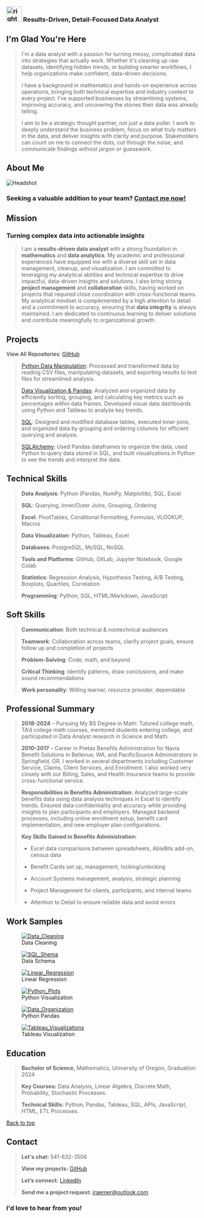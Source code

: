   <link rel="stylesheet" href="mainstyle.css">

<head>
  <meta name="keywords" content="math, data, analysis, analyst, analytics, data analyst, jerrica, raemer, jerrica raemer, university of oregon, uofo, uo, bootcamp, bs, bachelor's, bachelors, attention to detail, statistics, statistical, machine learning, ai, artificial, intelligence, big data, visualization, benefits, fsa, hsa, hra, irs, pretax, risk, financial, public, health, healthcare, consulting, hire, modeling, quality, hard working, sql, nosql, mysql, tableau, excel, python, aws, google cloud, azure, regression, pandas, numpy, matplotlib, querying, hypothesis, testing, a/b, boxplots, quartiles, correlation, accuracy, processes, process, team player, learn, resource, dependable, api, apis, api's, javascript, html, c++, flask, markdown, github, gitlab, postresql, colab, collaborate, pivottables, conditional formatting, formulas, vlookup, hlookup, macros, inner joins, outer joins, joins, grouping, ordering, querying, queries, markup, communication, problem solver, critical thinker, detail, attention">
  <meta name="author" content="Jerrica Raemer">
</head>

<section id="headline">
  <h3> <img src="arrow.JPG" alt="rightarrow" width="40" /> Results-Driven, Detail-Focused Data Analyst</h3>
  </section>

## I'm Glad You're Here
> I'm a data analyst with a passion for turning messy, complicated data into strategies that actually work. Whether it's cleaning up raw datasets, identifying hidden trends, or building smarter workflows, I help organizations make confident, data-driven decisions.
>
> I have a background in mathematics and hands-on experience across operations, bringing both technical expertise and industry context to every project. I’ve supported businesses by streamlining systems, improving accuracy, and uncovering the stories their data was already telling.
>
> I aim to be a strategic thought partner, not just a data puller. I work to deeply understand the business problem, focus on what truly matters in the data, and deliver insights with clarity and purpose. Stakeholders can count on me to connect the dots, cut through the noise, and communicate findings without jargon or guesswork.
>

## About Me
<img src="Headshot.JPG" alt="Headshot" />

### Seeking a **valuable addition** to your team? <a href="#contact">Contact me now!</a>

## Mission

### Turning complex data into actionable insights
> I am a **results-driven data analyst** with a strong foundation in **mathematics** and **data analytics**. My academic and professional experiences have equipped me with a diverse skill set in data management, cleanup, and visualization. I am committed to leveraging my analytical abilities and technical expertise to drive impactful, data-driven insights and solutions. I also bring strong **project management** and **collaboration** skills, having worked on projects that required close coordination with cross-functional teams. My analytical mindset is complemented by a high attention to detail and a commitment to accuracy, ensuring that **data integrity** is always maintained. I am dedicated to continuous learning to deliver solutions and contribute meaningfully to organizational growth.

## Projects
View All Repositories: [GitHub](https://github.com/JerricaRaemer)
>
> [Python Data Manipulation](https://github.com/JerricaRaemer/Python_APIs): Processed and transformed data by reading CSV files, manipulating datasets, and exporting results to text files for streamlined analysis.
>
> [Data Visualization & Pandas](https://github.com/JerricaRaemer/Data_Visualization): Analyzed and organized data by efficiently sorting, grouping, and calculating key metrics such as percentages within data frames. Developed visual data dashboards using Python and Tableau to analyze key trends.
>
> [SQL](https://github.com/JerricaRaemer/SQL_Data): Designed and modified database tables, executed inner joins, and organized data by grouping and ordering columns for efficient querying and analysis.
>
> [SQLAlchemy](https://github.com/JerricaRaemer/SQLAlchemy): Used Pandas dataframes to organize the data, used Python to query data stored in SQL, and built visualizations in Python to see the trends and interpret the data.
>

## Technical Skills
>
> **Data Analysis**: Python (Pandas, NumPy, Matplotlib), SQL, Excel
>
> **SQL**: Querying, Inner/Outer Joins, Grouping, Ordering
>
> **Excel**: PivotTables, Conditional Formatting, Formulas, VLOOKUP, Macros
>
> **Data Visualization**: Python, Tableau, Excel
>
> **Databases**: PostgreSQL, MySQL, NoSQL
>
> **Tools and Platforms**: GitHub, GitLab, Jupyter Notebook, Google Colab
>
> **Statistics**: Regression Analysis, Hypothesis Testing, A/B Testing, Boxplots, Quartiles, Correlation
>
> **Programming**: Python, SQL, HTML/Markdown, JavaScript
>

## Soft Skills
>
> **Communication**: Both technical & nontechnical audiences
>
> **Teamwork**: Collaboration across teams, clarify project goals, ensure follow up and completion of projects
>
> **Problem-Solving**: Code, math, and beyond
>
> **Critical Thinking**: Identify patterns, draw conclusions, and make sound recommendations
>
> **Work personality**: Willing learner, resource provider, dependable
>

## Professional Summary
>
> **2018-2024** – Pursuing My BS Degree in Math: Tutored college math, TA’d college math courses, mentored students entering college, and participated in Data Analyst research in Science and Math.
>
> **2010-2017** – Career in Pretax Benefits Administration for Navia Benefit Solutions in Bellevue, WA, and PacificSource Administrators in Springfield, OR. I worked in several departments including Customer Service, Claims, Client Services, and Enrollment. I also worked very closely with our Billing, Sales, and Health Insurance teams to provide cross-functional service.
>
> **Responsibilities in Benefits Administration**: Analyzed large-scale benefits data using data analysis techniques in Excel to identify trends. Ensured data confidentiality and accuracy while providing insights to plan participants and employers. Managed backend processes, including online enrollment setup, benefit card implementation, and new employer plan configurations.
>
> **Key Skills Gained in Benefits Administration:**
>
> * Excel data comparisons between spreadsheets, AbleBits add-on, census data
> 
> * Benefit Cards set up, management, locking/unlocking
> 
> * Account Systems management, analysis, strategic planning
> 
> * Project Management for clients, participants, and internal teams
> 
> * Attention to Detail to ensure reliable data and avoid errors
> 


## Work Samples

<div class="gallery-grid">
  <div class="gallery">
    <figure>
    <a target="_blank" href="Data_Cleaning_SQL_Python.JPG">
      <img src="Data_Cleaning_SQL_Python.JPG" alt="Data_Cleaning" />
    </a>
    <figcaption>Data Cleaning</figcaption>
    </figure>
  </div>
  
  <div class="gallery">
    <figure>
    <a target="_blank" href="Data_Cleaning_SQL_Python.JPG">
      <img src="SQL_Table_Schema.JPG" alt="SQL_Shema" />
    </a>
    <figcaption>Data Schema</figcaption>
    </figure>
  </div>
  
  <div class="gallery">
    <figure>
    <a target="_blank" href="Linear_Regression.JPG">
      <img src="Linear_Regression.JPG" alt="Linear_Regression" />
    </a>
    <figcaption>Linear Regression</figcaption>
    </figure>
  </div>
  
  <div class="gallery">
    <figure>
    <a target="_blank" href="Line_Plot_Python.JPG">
      <img src="Line_Plot_Python.JPG" alt="Python_Plots" />
    </a>
    <figcaption>Python Visualization</figcaption>
    </figure>
  </div>
  
  <div class="gallery">
    <figure>
    <a target="_blank" href="Python_Dict.JPG">
      <img src="Python_Dict.JPG" alt="Data_Organization" />
    </a>
    <figcaption>Python Pandas</figcaption>
    </figure>
  </div>
  
  <div class="gallery">
    <figure>
    <a target="_blank" href="Tableau_Music.JPG">
      <img src="Tableau_Music.JPG" alt="Tableau_Visualizations" />
    </a>
    <figcaption>Tableau Visualization</figcaption>
    </figure>
  </div>
</div>

## Education
> **Bachelor of Science,** Mathematics, University of Oregon, Graduation: 2024
>
> **Key Courses:** Data Analysis, Linear Algebra, Discrete Math, Probability, Stochastic Processes.
>
> **Technical Skills:** Python, Pandas, Tableau, SQL, APIs, JavaScript, HTML, ETL Processes.

<a href="#headline">Back to top</a>

## Contact
> **Let's chat:** 541-632-3506
> 
> **View my projects:** [GitHub](https://github.com/JerricaRaemer)
> 
> **Let’s connect:** [LinkedIn](https://www.linkedin.com/in/jerrica-raemer/)
>
> **Send me a project request:** jraemer@outlook.com
>

<section id="contact">
  <h3>I'd love to hear from you!</h3>
  </section>
